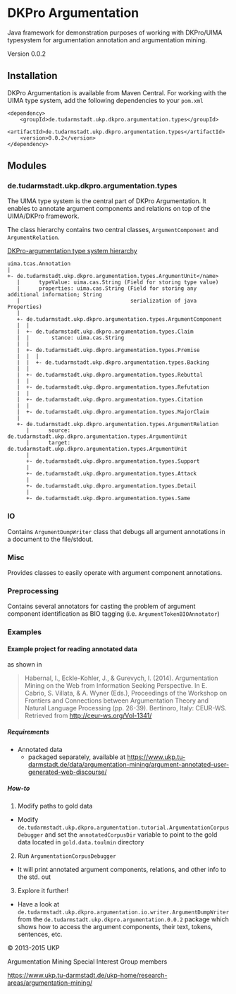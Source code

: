 # DKPro Argumentation

Java framework for demonstration purposes of working with DKPro/UIMA typesystem for argumentation annotation and argumentation mining.

Version 0.0.2

## Installation

DKPro Argumentation is available from Maven Central. For working with the UIMA type system, add the following dependencies to your `pom.xml`

```
<dependency>
    <groupId>de.tudarmstadt.ukp.dkpro.argumentation.types</groupId>
    <artifactId>de.tudarmstadt.ukp.dkpro.argumentation.types</artifactId>
    <version>0.0.2</version>
</dependency>
```
## Modules

### de.tudarmstadt.ukp.dkpro.argumentation.types

The UIMA type system is the central part of DKPro Argumentation. It enables to annotate argument components and relations on top of the UIMA/DKPro framework.

The class hierarchy contains two central classes, ``ArgumentComponent`` and ``ArgumentRelation``.

[DKPro-argumentation type system hierarchy](dkpro-argumentation-typesystem-draw.io.png)

```
uima.tcas.Annotation
|
+- de.tudarmstadt.ukp.dkpro.argumentation.types.ArgumentUnit</name>
   |      typeValue: uima.cas.String (Field for storing type value)
   |      properties: uima.cas.String (Field for storing any additional information; String
   |                                   serialization of java Properties)
   |
   +- de.tudarmstadt.ukp.dkpro.argumentation.types.ArgumentComponent
   |  |
   |  +- de.tudarmstadt.ukp.dkpro.argumentation.types.Claim
   |  |       stance: uima.cas.String
   |  |
   |  +- de.tudarmstadt.ukp.dkpro.argumentation.types.Premise
   |  |  |
   |  |  +- de.tudarmstadt.ukp.dkpro.argumentation.types.Backing
   |  |
   |  +- de.tudarmstadt.ukp.dkpro.argumentation.types.Rebuttal
   |  |
   |  +- de.tudarmstadt.ukp.dkpro.argumentation.types.Refutation
   |  |
   |  +- de.tudarmstadt.ukp.dkpro.argumentation.types.Citation
   |  |
   |  +- de.tudarmstadt.ukp.dkpro.argumentation.types.MajorClaim
   |
   +- de.tudarmstadt.ukp.dkpro.argumentation.types.ArgumentRelation
      |      source: de.tudarmstadt.ukp.dkpro.argumentation.types.ArgumentUnit
      |      target: de.tudarmstadt.ukp.dkpro.argumentation.types.ArgumentUnit
      |
      +- de.tudarmstadt.ukp.dkpro.argumentation.types.Support
      |
      +- de.tudarmstadt.ukp.dkpro.argumentation.types.Attack
      |
      +- de.tudarmstadt.ukp.dkpro.argumentation.types.Detail
      |
      +- de.tudarmstadt.ukp.dkpro.argumentation.types.Same
```

### IO

Contains ``ArgumentDumpWriter`` class that debugs all argument annotations in a document to the file/stdout.

### Misc

Provides classes to easily operate with argument component annotations.

### Preprocessing

Contains several annotators for casting the problem of argument component identification as BIO tagging (i.e. ``ArgumentTokenBIOAnnotator``)

### Examples

#### Example project for reading annotated data

as shown in

> Habernal, I., Eckle-Kohler, J., & Gurevych, I. (2014). Argumentation Mining on the Web from Information Seeking Perspective. In E. Cabrio, S. Villata, & A. Wyner (Eds.), Proceedings of the Workshop on Frontiers and Connections between Argumentation Theory and Natural Language Processing (pp. 26-39). Bertinoro, Italy: CEUR-WS. Retrieved from http://ceur-ws.org/Vol-1341/

##### Requirements

- Annotated data
  - packaged separately, available at https://www.ukp.tu-darmstadt.de/data/argumentation-mining/argument-annotated-user-generated-web-discourse/

##### How-to

1. Modify paths to gold data
  - Modify `de.tudarmstadt.ukp.dkpro.argumentation.tutorial.ArgumentationCorpusDebugger` and set the `annotatedCorpusDir` variable to point to the gold data located in `gold.data.toulmin` directory
2. Run `ArgumentationCorpusDebugger`
  - It will print annotated argument components, relations, and other info to the std. out
3. Explore it further!
  - Have a look at `de.tudarmstadt.ukp.dkpro.argumentation.io.writer.ArgumentDumpWriter` from the `de.tudarmstadt.ukp.dkpro.argumentation.0.0.2` package which shows how to access the argument components, their text, tokens, sentences, etc.


&copy; 2013-2015 UKP

Argumentation Mining Special Interest Group members

https://www.ukp.tu-darmstadt.de/ukp-home/research-areas/argumentation-mining/